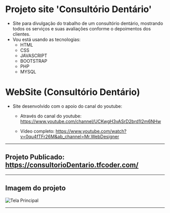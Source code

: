 # Projeto site 'Consultório Dentário'

- Site para divulgação do trabalho de um consultório dentário, mostrando todos os serviços e suas avaliações conforme o depoimentos dos clientes.
- Vou está usando as tecnologias:
  - HTML
  - CSS
  - JAVASCRIPT
  - BOOTSTRAP
  - PHP
  - MYSQL

# WebSite (Consultório Dentário)

- Site desenvolvido com o apoio do canal do youtube:

  - Através do canal do youtube: https://www.youtube.com/channel/UCKwgH3vASrD2brd1l2m6NHw

  - Vídeo completo: https://www.youtube.com/watch?v=0qu4fTFr26M&ab_channel=Mr.WebDesigner

<hr>

## Projeto Publicado: https://consultorioDentario.tfcoder.com/

<hr>

## Imagem do projeto

![Tela Principal](images/01.PNG)

<hr>
